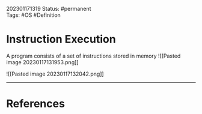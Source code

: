 202301171319
Status: #permanent  
Tags: #OS #Definition 

# Instruction Execution
A program consists of a set of instructions stored in memory
![[Pasted image 20230117131953.png]]

![[Pasted image 20230117132042.png]]



---
# References